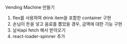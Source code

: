 Vending Machine 만들기

1. flex를 사용하여 drink item을 포함한 container 구현
2. 손님이 돈을 넣고 음료를 뽑았을 경우, 금액에 대한 기능 구현
3. 날씨api fetch 해서 받아오기
4. react-loader-spinner 추가